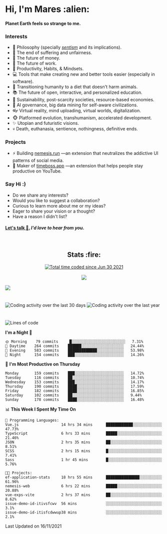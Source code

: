 <h1>Hi, I'm Mares :alien:</h1>

#### Planet Earth feels so strange to me.

### **Interests**

- 🌊 Philosophy (specially [_sentism_][sentismmedium] and its implications).
- 🎯 The end of suffering and unfairness.
- 💸 The future of money.
- 💼 The future of work.
- 🧠 Productivity, Habits, & Mindsets.
- 💻 Tools that make creating new and better tools easier (especially in software).
- 🥗 Transitioning humanity to a diet that doesn't harm animals.
- 📚 The future of open, interactive, and personalized education.
- 🌱 Sustainability, post-scarcity societies, resource-based economies.
- 🤖 AI governance, big data mining for self-aware civilizations.
- 👓 Virtual reality, mind uploading, virtual worlds, digitalization.
- 🐵 Platformed evolution, transhumanism, accelerated development.
- ✨ Utopian and futuristic visions.
- 💀 Death, euthanasia, sentience, nothingness, definitive ends.


### **Projects**

- ⚡ Building [nemesis.run](https://nemesis.run) —an extension that neutralizes the addictive UI patterns of social media.
- 💎 Maker of [timeboss.app](https://timeboss.app) —an extension that helps people stay productive on YouTube.


### **Say Hi :)**

- Do we share any interests?
- Would you like to suggest a collaboration?
- Curious to learn more about me or my ideas?
- Eager to share your vision or a thought?
- Have a reason I didn't list?

#### [Let's talk :wave:.](mailto:mareszhar@gmail.com) _I'd love to hear from you_.

[sentismmedium]: https://medium.com/@mareszhar/born-a-prisoner-a-reflection-about-life-its-struggles-and-a-plan-to-escape-d8566ce9b026

<br>

<h2 align="center">Stats :fire:</h2>

<div align="center">
  <a href="https://wakatime.com/@cfdc0e0d-4860-4b62-9ff0-cb659185525e">
    <img src="https://wakatime.com/badge/user/cfdc0e0d-4860-4b62-9ff0-cb659185525e.svg" alt="Total time coded since Jun 30 2021" />
  </a>
</div>

<br>

<div align="center">
  <img src="https://github-readme-streak-stats.herokuapp.com?user=mareszhar&theme=black-ice&hide_border=true&stroke=FFFFFF15&ring=DF8FFE&fire=DF8FFE&currStreakLabel=DF8FFE&background=1A232A&currStreakNum=86FFAB">
</div>

<!-- Add or remove this: &dates=B1AAB3FF at the end of the streak stats URL if they get bugged and aren't updating -->

<br>

<img src="https://activity-graph.herokuapp.com/graph?username=mareszhar&theme=nord&bg_color=00000000&color=979797&line=DF8FFE&point=00000000&area=true&hide_border=true">

<br>

<h1></h1>

<img src="https://wakatime.com/share/@mares/5df0ff02-9c79-41b4-b540-51dc9c65a57b.svg" alt="Coding activity over the last 30 days" />
<img src="https://wakatime.com/share/@mares/ea89ba71-f374-40af-930c-e0655909fe37.svg" alt="Coding activity over the last year" />

<h1></h1>

<!--START_SECTION:waka-->
![Lines of code](https://img.shields.io/badge/From%20Hello%20World%20I%27ve%20Written-168371%20lines%20of%20code-blue)

**I'm a Night 🦉** 

```text
🌞 Morning    79 commits     █░░░░░░░░░░░░░░░░░░░░░░░░   7.31% 
🌆 Daytime    264 commits    ██████░░░░░░░░░░░░░░░░░░░   24.44% 
🌃 Evening    583 commits    █████████████░░░░░░░░░░░░   53.98% 
🌙 Night      154 commits    ███░░░░░░░░░░░░░░░░░░░░░░   14.26%

```
📅 **I'm Most Productive on Thursday** 

```text
Monday       159 commits    ███░░░░░░░░░░░░░░░░░░░░░░   14.72% 
Tuesday      116 commits    ██░░░░░░░░░░░░░░░░░░░░░░░   10.74% 
Wednesday    153 commits    ███░░░░░░░░░░░░░░░░░░░░░░   14.17% 
Thursday     190 commits    ████░░░░░░░░░░░░░░░░░░░░░   17.59% 
Friday       182 commits    ████░░░░░░░░░░░░░░░░░░░░░   16.85% 
Saturday     102 commits    ██░░░░░░░░░░░░░░░░░░░░░░░   9.44% 
Sunday       178 commits    ████░░░░░░░░░░░░░░░░░░░░░   16.48%

```


📊 **This Week I Spent My Time On** 

```text
💬 Programming Languages: 
Vue.js                   14 hrs 34 mins      ████████████░░░░░░░░░░░░░   47.73% 
TypeScript               6 hrs 33 mins       █████░░░░░░░░░░░░░░░░░░░░   21.46% 
JSON                     2 hrs 35 mins       ██░░░░░░░░░░░░░░░░░░░░░░░   8.51% 
SCSS                     2 hrs 15 mins       █░░░░░░░░░░░░░░░░░░░░░░░░   7.41% 
Sass                     1 hr 45 mins        █░░░░░░░░░░░░░░░░░░░░░░░░   5.76%

🐱‍💻 Projects: 
ef-application-stats     18 hrs 55 mins      ███████████████░░░░░░░░░░   61.96% 
nemesis-web              6 hrs 22 mins       █████░░░░░░░░░░░░░░░░░░░░   20.88% 
vue-exps-vite            2 hrs 37 mins       ██░░░░░░░░░░░░░░░░░░░░░░░   8.62% 
issue-demo-id-itivsfcwv  56 mins             ░░░░░░░░░░░░░░░░░░░░░░░░░   3.1% 
issue-demo-id-itisfcdwwup38 mins             ░░░░░░░░░░░░░░░░░░░░░░░░░   2.1%

```


 Last Updated on 16/11/2021
<!--END_SECTION:waka-->

